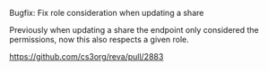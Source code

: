 Bugfix: Fix role consideration when updating a share

Previously when updating a share the endpoint only considered the permissions, now this also respects a given role.

https://github.com/cs3org/reva/pull/2883

